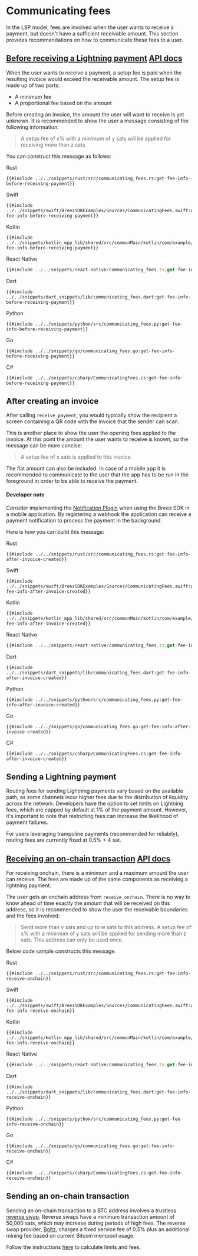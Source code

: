 # Communicating fees

In the LSP model, fees are involved when the user wants to receive a payment, but doesn't have a sufficient receivable amount. This section provides recommendations on how to communicate these fees to a user.

<h2 id="before-receiving-a-lightning-payment">
    <a class="header" href="#before-receiving-a-lightning-payment">Before receiving a Lightning payment</a>
    <a class="tag" target="_blank" href="https://breez.github.io/breez-sdk-greenlight/breez_sdk_core/struct.BreezServices.html#method.open_channel_fee">API docs</a>
</h2>

When the user wants to receive a payment, a setup fee is paid when the resulting invoice would exceed the receivable amount.
The setup fee is made up of two parts:
- A minimum fee
- A proportional fee based on the amount

Before creating an invoice, the amount the user will want to receive is yet unknown. It is recommended to show the user a message consisting of the following information:

> A setup fee of x% with a minimum of y sats will be applied for receiving more than z sats.

You can construct this message as follows:

<custom-tabs category="lang">
<div slot="title">Rust</div>
<section>

```rust,ignore
{{#include ../../snippets/rust/src/communicating_fees.rs:get-fee-info-before-receiving-payment}}
```
</section>

<div slot="title">Swift</div>
<section>

```swift,ignore
{{#include ../../snippets/swift/BreezSDKExamples/Sources/CommunicatingFees.swift:get-fee-info-before-receiving-payment}}
```
</section>

<div slot="title">Kotlin</div>
<section>

```kotlin,ignore
{{#include ../../snippets/kotlin_mpp_lib/shared/src/commonMain/kotlin/com/example/kotlinmpplib/CommunicatingFees.kt:get-fee-info-before-receiving-payment}}
```
</section>

<div slot="title">React Native</div>
<section>

```typescript
{{#include ../../snippets/react-native/communicating_fees.ts:get-fee-info-before-receiving-payment}}
```
</section>

<div slot="title">Dart</div>
<section>

```dart,ignore
{{#include ../../snippets/dart_snippets/lib/communicating_fees.dart:get-fee-info-before-receiving-payment}}
```
</section>

<div slot="title">Python</div>
<section>

```python,ignore
{{#include ../../snippets/python/src/communicating_fees.py:get-fee-info-before-receiving-payment}}
```
</section>

<div slot="title">Go</div>
<section>

```go,ignore
{{#include ../../snippets/go/communicating_fees.go:get-fee-info-before-receiving-payment}}
```
</section>

<div slot="title">C#</div>
<section>

```cs,ignore
{{#include ../../snippets/csharp/CommunicatingFees.cs:get-fee-info-before-receiving-payment}}
```
</section>
</custom-tabs>

## After creating an invoice
After calling `receive_payment`, you would typically show the recipient a screen containing a QR code with the invoice that the sender can scan.

This is another place to show the user the opening fees applied to the invoice. At this point the amount the user wants to receive is known, so the message can be more concise:

> A setup fee of x sats is applied to this invoice.

The fiat amount can also be included. In case of a mobile app it is recommended to communicate to the user that the app has to be run in the foreground in order to be able to receive the payment.
<div class="warning">
<h4>Developer note</h4>
Consider implementing the <a href="/notifications/getting_started.md">Notification Plugin</a> when using the Breez SDK in a mobile application. By registering a webhook the application can receive a payment notification to process the payment in the background.
</div>

Here is how you can build this message:

<custom-tabs category="lang">
<div slot="title">Rust</div>
<section>

```rust,ignore
{{#include ../../snippets/rust/src/communicating_fees.rs:get-fee-info-after-invoice-created}}
```
</section>

<div slot="title">Swift</div>
<section>

```swift,ignore
{{#include ../../snippets/swift/BreezSDKExamples/Sources/CommunicatingFees.swift:get-fee-info-after-invoice-created}}
```
</section>

<div slot="title">Kotlin</div>
<section>

```kotlin,ignore
{{#include ../../snippets/kotlin_mpp_lib/shared/src/commonMain/kotlin/com/example/kotlinmpplib/CommunicatingFees.kt:get-fee-info-after-invoice-created}}
```
</section>

<div slot="title">React Native</div>
<section>

```typescript
{{#include ../../snippets/react-native/communicating_fees.ts:get-fee-info-after-invoice-created}}
```
</section>

<div slot="title">Dart</div>
<section>

```dart,ignore
{{#include ../../snippets/dart_snippets/lib/communicating_fees.dart:get-fee-info-after-invoice-created}}
```
</section>

<div slot="title">Python</div>
<section>

```python,ignore
{{#include ../../snippets/python/src/communicating_fees.py:get-fee-info-after-invoice-created}}
```
</section>

<div slot="title">Go</div>
<section>

```go,ignore
{{#include ../../snippets/go/communicating_fees.go:get-fee-info-after-invoice-created}}
```
</section>

<div slot="title">C#</div>
<section>

```cs,ignore
{{#include ../../snippets/csharp/CommunicatingFees.cs:get-fee-info-after-invoice-created}}
```
</section>
</custom-tabs>

## Sending a Lightning payment
Routing fees for sending Lightning payments vary based on the available path, as some channels incur higher fees due to the distribution of liquidity across the network. Developers have the option to set limits on Lightning fees, which are capped by default at 1% of the payment amount. However, it's important to note that restricting fees can increase the likelihood of payment failures.

For users leveraging trampoline payments (recommended for reliabily), routing fees are currently fixed at 0.5% + 4 sat.

<h2 id="receiving-an-on-chain-transaction">
    <a class="header" href="#receiving-an-on-chain-transaction">Receiving an on-chain transaction</a>
    <a class="tag" target="_blank" href="https://breez.github.io/breez-sdk-greenlight/breez_sdk_core/struct.BreezServices.html#method.receive_onchain">API docs</a>
</h2>

For receiving onchain, there is a minimum and a maximum amount the user can receive. The fees are made up of the same components as receiving a lightning payment.

The user gets an onchain address from `receive_onchain`. There is no way to know ahead of time exactly the amount that will be received on this address, so it is recommended to show the user the receivable boundaries and the fees involved:

> Send more than v sats and up to w sats to this address. A setup fee of x% with a minimum of y sats will be applied for sending more than z sats. This address can only be used once.

Below code sample constructs this message.

<custom-tabs category="lang">
<div slot="title">Rust</div>
<section>

```rust,ignore
{{#include ../../snippets/rust/src/communicating_fees.rs:get-fee-info-receive-onchain}}
```
</section>

<div slot="title">Swift</div>
<section>

```swift,ignore
{{#include ../../snippets/swift/BreezSDKExamples/Sources/CommunicatingFees.swift:get-fee-info-receive-onchain}}
```
</section>

<div slot="title">Kotlin</div>
<section>

```kotlin,ignore
{{#include ../../snippets/kotlin_mpp_lib/shared/src/commonMain/kotlin/com/example/kotlinmpplib/CommunicatingFees.kt:get-fee-info-receive-onchain}}
```
</section>

<div slot="title">React Native</div>
<section>

```typescript
{{#include ../../snippets/react-native/communicating_fees.ts:get-fee-info-receive-onchain}}
```
</section>

<div slot="title">Dart</div>
<section>

```dart,ignore
{{#include ../../snippets/dart_snippets/lib/communicating_fees.dart:get-fee-info-receive-onchain}}
```
</section>

<div slot="title">Python</div>
<section>

```python,ignore
{{#include ../../snippets/python/src/communicating_fees.py:get-fee-info-receive-onchain}}
```
</section>

<div slot="title">Go</div>
<section>

```go,ignore
{{#include ../../snippets/go/communicating_fees.go:get-fee-info-receive-onchain}}
```
</section>

<div slot="title">C#</div>
<section>

```cs,ignore
{{#include ../../snippets/csharp/CommunicatingFees.cs:get-fee-info-receive-onchain}}
```
</section>
</custom-tabs>

## Sending an on-chain transaction
Sending an on-chain transaction to a BTC address involves a trustless [reverse swap](https://medium.com/breez-technology/reverse-submarine-swaps-another-step-towards-a-p2p-lightning-economy-bacb040fdca7). Reverse swaps have a minimum transaction amount of 50,000 sats, which may increase during periods of high fees. The reverse swap provider, [Boltz](https://boltz.exchange/), charges a fixed service fee of 0.5% plus an additional mining fee based on current Bitcoin mempool usage.

Follow the instructions [here](./pay_onchain.html) to calculate limits and fees.

